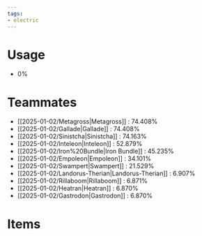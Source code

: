 ```yaml
---
tags:
- electric
---
```

# Usage
- 0%
# Teammates
- [[2025-01-02/Metagross|Metagross]] : 74.408%
- [[2025-01-02/Gallade|Gallade]] : 74.408%
- [[2025-01-02/Sinistcha|Sinistcha]] : 74.163%
- [[2025-01-02/Inteleon|Inteleon]] : 52.879%
- [[2025-01-02/Iron%20Bundle|Iron Bundle]] : 45.235%
- [[2025-01-02/Empoleon|Empoleon]] : 34.101%
- [[2025-01-02/Swampert|Swampert]] : 21.529%
- [[2025-01-02/Landorus-Therian|Landorus-Therian]] : 6.907%
- [[2025-01-02/Rillaboom|Rillaboom]] : 6.871%
- [[2025-01-02/Heatran|Heatran]] : 6.870%
- [[2025-01-02/Gastrodon|Gastrodon]] : 6.870%
# Items
